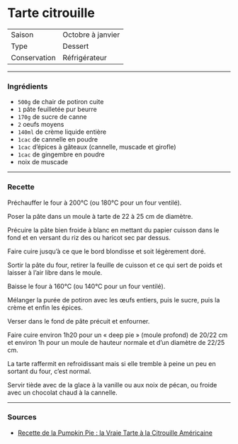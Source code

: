 # Tarte citrouille

| | |
|:---|:---|
| Saison | Octobre à janvier |
| Type | Dessert |
| Conservation | Réfrigérateur |

---

### Ingrédients

* `500g` de chair de potiron cuite
* `1` pâte feuilletée pur beurre
* `170g` de sucre de canne
* `2` oeufs moyens
* `140ml` de crème liquide entière
* `1cac` de cannelle en poudre
* `1cac` d’épices à gâteaux (cannelle, muscade et girofle)
* `1cac` de gingembre en poudre
* noix de muscade

---

### Recette

Préchauffer le four à 200°C (ou 180°C pour un four ventilé).

Poser la pâte dans un moule à tarte de 22 à 25 cm de diamètre.

Précuire la pâte bien froide à blanc en mettant du papier cuisson dans le fond et en versant du riz des ou haricot sec par dessus.

Faire cuire jusqu’à ce que le bord blondisse et soit légèrement doré.

Sortir la pâte du four, retirer la feuille de cuisson et ce qui sert de poids et laisser à l’air libre dans le moule.

Baisse le four à 160°C (ou 140°C pour un four ventilé).

Mélanger la purée de potiron avec les œufs entiers, puis le sucre, puis la crème et enfin les épices.

Verser dans le fond de pâte précuit et enfourner.

Faire cuire environ 1h20 pour un « deep pie » (moule profond) de 20/22 cm et environ 1h pour un moule de hauteur normale et d’un diamètre de 22/25 cm.

La tarte raffermit en refroidissant mais si elle tremble à peine un peu en sortant du four, c’est normal.

Servir tiède avec de la glace à la vanille ou aux noix de pécan, ou froide avec un chocolat chaud à la cannelle.

---

### Sources

* [Recette de la Pumpkin Pie : la Vraie Tarte à la Citrouille Américaine](https://www.cuisineamericaine-cultureusa.com/recette-de-la-pumpkin-pie-comment-une-vrai-tarte-a-la-citrouille-americaine/)
